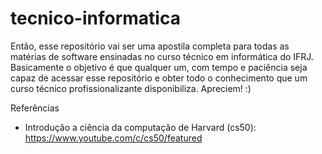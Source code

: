 # tecnico-informatica

Então, esse repositório vai ser uma apostila completa para todas as matérias de software ensinadas no curso técnico em informática do IFRJ.
Basicamente o objetivo é que qualquer um, com tempo e paciência seja capaz de acessar esse repositório e obter todo o conhecimento que um curso técnico profissionalizante disponibiliza.
Apreciem! :)




Referências
  - Introdução a ciência da computação de Harvard (cs50): https://www.youtube.com/c/cs50/featured
